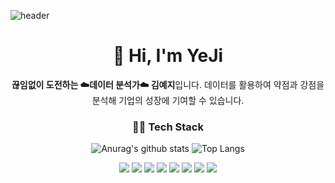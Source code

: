 ![header](https://capsule-render.vercel.app/api?type=wave&color=ED986C&height=300&section=header&text=meji's%20github&fontSize=90&fontColor=F8F8F5&animation=fadeIn)

  
<div align="center">
  <h1>👋 Hi, I'm YeJi </h1>           
  <strong>끊임없이 도전하는 ☁️데이터 분석가☁️ 김예지</strong>입니다.       
  데이터를 활용하여 약점과 강점을 분석해 기업의 성장에 기여할 수 있습니다.      

  <h3>👩‍💻 Tech Stack </h3>
  
  ![Anurag's github stats](https://github-readme-stats.vercel.app/api?username=meji9086&show_icons=true)
  ![Top Langs](https://github-readme-stats.vercel.app/api/top-langs/?username=meji9086&layout=compact)     

  <img src="https://img.shields.io/badge/Python-3776AB?style=for-the-badge&logo=Python&logoColor=white"/>
  <img src="https://img.shields.io/badge/Jupyter-F37626?style=for-the-badge&logo=Jupyter&logoColor=white"/>
  <img src="https://img.shields.io/badge/MySQL-8BC0D0?style=for-the-badge&logo=MySQL&logoColor=white"/>    
  <img src="https://img.shields.io/badge/Linux-FCC624?style=for-the-badge&logo=Linux&logoColor=white"/>    
  <img src="https://img.shields.io/badge/Tableau-E97627?style=for-the-badge&logo=Tableau&logoColor=white"/>    
  <img src="https://img.shields.io/badge/HTML-E34F26?style=for-the-badge&logo=HTML&logoColor=white"/>     
  <img src="https://img.shields.io/badge/Git-F05032?style=for-the-badge&logo=Git&logoColor=white"/>    
  <img src="https://img.shields.io/badge/R-9999FF?style=for-the-badge&logo=R&logoColor=white"/>   

</div> 

   
